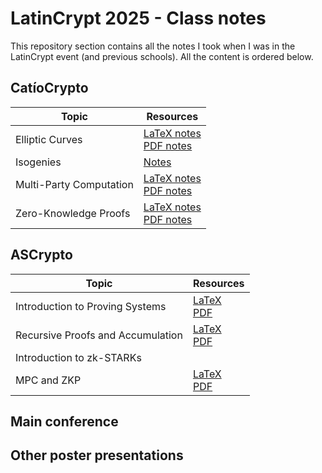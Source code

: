 # LatinCrypt 2025 - Class notes

This repository section contains all the notes I took when I was in the
LatinCrypt event (and previous schools). All the content is ordered below.

## CatíoCrypto

<div align="center">

| Topic                   | Resources                                                                                              |
| ----------------------- | ------------------------------------------------------------------------------------------------------ |
| Elliptic Curves         | [LaTeX notes](./catiocrypto/elliptic-curves.tex) <br /> [PDF notes](./catiocrypto/elliptic-curves.pdf) |
| Isogenies               | [Notes](./catiocrypto/isogenies.pdf)                                                                   |
| Multi-Party Computation | [LaTeX notes](./catiocrypto/mpc.tex) <br /> [PDF notes](./catiocrypto/mpc.pdf)                         |
| Zero-Knowledge Proofs   | [LaTeX notes](./catiocrypto/zkp.tex) <br /> [PDF notes](./catiocrypto/zkp.pdf)                         |

</div>

## ASCrypto

<div align="center">

| Topic                             | Resources                                                                                                                |
| --------------------------------- | ------------------------------------------------------------------------------------------------------------------------ |
| Introduction to Proving Systems   | [LaTeX](./ascrypto/proving-systems.tex) <br /> [PDF](./ascrypto/proving-systems.pdf)                                     |
| Recursive Proofs and Accumulation | [LaTeX](./ascrypto/recursive-proofs-and-accumulation.tex) <br /> [PDF](./ascrypto/recursive-proofs-and-accumulation.pdf) |
| Introduction to zk-STARKs         |                                                                                                                          |
| MPC and ZKP                       | [LaTeX](./ascrypto/mpc-zkp.tex) <br /> [PDF](./ascrypto/mpc-zkp.pdf)                                                     |

</div>

## Main conference

## Other poster presentations
